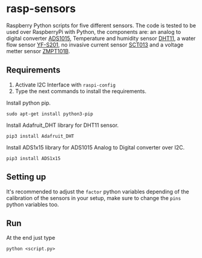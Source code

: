 # rasp-sensors
Raspberry Python scripts for five different sensors.
The code is tested to be used over RaspberryPi with Python, the components are: an analog to digital converter [ADS1015](https://pdf1.alldatasheet.com/datasheet-pdf/view/292738/TI/ADS1015.html), Temperature and humidity sensor [DHT11](https://components101.com/sensors/dht11-temperature-sensor), a water flow sensor [YF-S201](https://www.mantech.co.za/datasheets/products/yf-s201_sea.pdf), no invasive current sensor [SCT013](https://pdf1.alldatasheet.com/datasheet-pdf/view/1160244/YHDC/SCT013-050.html) and a voltage metter sensor [ZMPT101B](https://pdf1.alldatasheet.com/datasheet-pdf/view/1131993/ETC2/ZMPT101B.html).

## Requirements
1. Activate I2C Interface with `raspi-config`
2. Type the next commands to install the requirements.

Install python pip.
```shell
sudo apt-get install python3-pip
```
Install Adafruit_DHT library for DHT11 sensor.
```shell
pip3 install Adafruit_DHT
```
Install ADS1x15 library for ADS1015 Analog to Digital converter over I2C.
```shell
pip3 install ADS1x15
```
## Setting up
It's recommended to adjust the `factor` python variables depending of the calibration of the sensors in your setup, make sure to change the `pins` python variables too.

## Run
At the end just type 
```
python <script.py>
```
